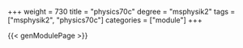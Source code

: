+++
weight = 730
title = "physics70c"
degree = "msphysik2"
tags = ["msphysik2", "physics70c"]
categories = ["module"]
+++

{{< genModulePage >}}
